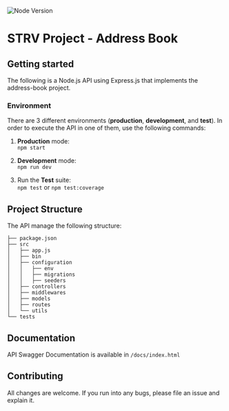 ![Node Version][node-image]

# STRV Project - Address Book

## Getting started
The following is a Node.js API using Express.js that implements the address-book project.

### Environment
There are 3 different environments (**production**, **development**, and **test**). In order to execute the API in one of them, use the following commands:</br>

1. **Production** mode:</br>
`npm start`

1. **Development** mode: </br>
`npm run dev`

1. Run the **Test** suite: </br>
`npm test` or `npm test:coverage`

## Project Structure
The API manage the following structure:
```
├── package.json
├── src
│   ├── app.js
│   ├── bin
│   ├── configuration
│   │   ├── env
│   │   ├── migrations
│   │   ├── seeders
│   ├── controllers
│   ├── middlewares
│   ├── models
│   ├── routes
│   └── utils
└── tests
```

## Documentation
API Swagger Documentation is available in `/docs/index.html`


## Contributing
All changes are welcome. If you run into any bugs, please file an issue and explain it.


[node-image]: https://img.shields.io/badge/node-10.13.0-brightgreen.svg
